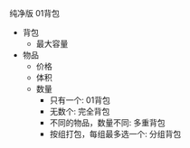 纯净版 01背包

- 背包
  - 最大容量
- 物品
  - 价格
  - 体积
  - 数量
    - 只有一个: 01背包
    - 无数个: 完全背包
    - 不同的物品，数量不同: 多重背包
    - 按组打包，每组最多选一个: 分组背包
